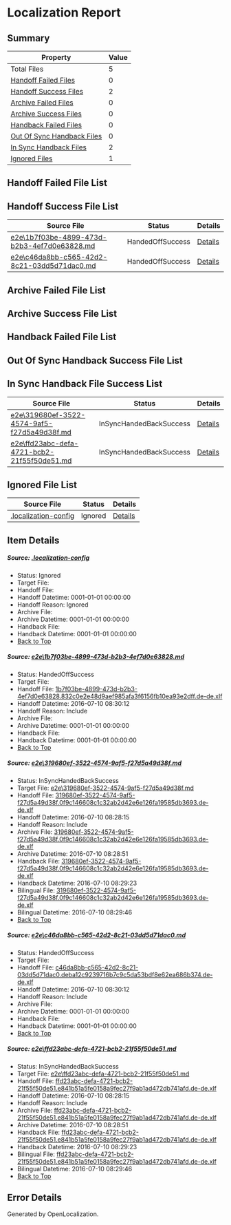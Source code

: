 # <a name='report-top'></a> Localization Report

## Summary
 Property | Value 
 -------- | ----- 
 Total Files | 5
[ Handoff Failed Files ](#handoff-failed-list)| 0
[ Handoff Success Files ](#handoff-success-list)| 2
[ Archive Failed Files ](#archive-failed-list)| 0
[ Archive Success Files ](#archive-success-list)| 0
[ Handback Failed Files ](#handback-failed-list)| 0
[ Out Of Sync Handback Files ](#outofsync-handback-success-list)| 0
[ In Sync Handback Files ](#insync-handback-success-list)| 2
[ Ignored Files ](#ignored-list)| 1

## <a name='handoff-failed-list'></a> Handoff Failed File List

## <a name='handoff-success-list'></a> Handoff Success File List
 Source File | Status | Details 
 ----------- | ------ | ------- 
 [e2e\1b7f03be-4899-473d-b2b3-4ef7d0e63828.md](https://github.com/OpenLocalizationTestOrg/oltest/blob/a347001a17dc262debbde715bf4f7ec29a1945de/e2e/1b7f03be-4899-473d-b2b3-4ef7d0e63828.md) | HandedOffSuccess | [Details](#362bd1d21fccb2bd6a522df9cdab4d73f8df7e311)
 [e2e\c46da8bb-c565-42d2-8c21-03dd5d71dac0.md](https://github.com/OpenLocalizationTestOrg/oltest/blob/a347001a17dc262debbde715bf4f7ec29a1945de/e2e/c46da8bb-c565-42d2-8c21-03dd5d71dac0.md) | HandedOffSuccess | [Details](#8d662e5f2be35dbb06711cfce4d5b64304a752c63)

## <a name='archive-failed-list'></a> Archive Failed File List

## <a name='archive-success-list'></a> Archive Success File List

## <a name='handback-failed-list'></a> Handback Failed File List

## <a name='outofsync-handback-success-list'></a> Out Of Sync Handback Success File List

## <a name='insync-handback-success-list'></a> In Sync Handback File Success List
 Source File | Status | Details 
 ----------- | ------ | ------- 
 [e2e\319680ef-3522-4574-9af5-f27d5a49d38f.md](https://github.com/OpenLocalizationTestOrg/oltest/blob/5e2b2ae3f6baa6ec0396bbafa314e3a5827e14a2/e2e/319680ef-3522-4574-9af5-f27d5a49d38f.md) | InSyncHandedBackSuccess | [Details](#90fd266d0eb546a3db2da7b4ac62206d5b95e9762)
 [e2e\ffd23abc-defa-4721-bcb2-21f55f50de51.md](https://github.com/OpenLocalizationTestOrg/oltest/blob/5e2b2ae3f6baa6ec0396bbafa314e3a5827e14a2/e2e/ffd23abc-defa-4721-bcb2-21f55f50de51.md) | InSyncHandedBackSuccess | [Details](#8e74c13b40ba18c157992138652aa07efc1618df4)

## <a name='ignored-list'></a> Ignored File List
 Source File | Status | Details 
 ----------- | ------ | ------- 
 [.localization-config](https://github.com/OpenLocalizationTestOrg/oltest/blob/a347001a17dc262debbde715bf4f7ec29a1945de/.localization-config) | Ignored | [Details](#3d4f252ac210baf56311d7e97dcc2db10974dbd20)

## Item Details
##### <a name='3d4f252ac210baf56311d7e97dcc2db10974dbd20'></a> Source: [.localization-config](https://github.com/OpenLocalizationTestOrg/oltest/blob/a347001a17dc262debbde715bf4f7ec29a1945de/.localization-config)
* Status: Ignored
* Target File: 
* Handoff File: 
* Handoff Datetime: 0001-01-01 00:00:00
* Handoff Reason: Ignored
* Archive File: 
* Archive Datetime: 0001-01-01 00:00:00
* Handback File: 
* Handback Datetime: 0001-01-01 00:00:00
* [Back to Top](#report-top)

##### <a name='362bd1d21fccb2bd6a522df9cdab4d73f8df7e311'></a> Source: [e2e\1b7f03be-4899-473d-b2b3-4ef7d0e63828.md](https://github.com/OpenLocalizationTestOrg/oltest/blob/a347001a17dc262debbde715bf4f7ec29a1945de/e2e/1b7f03be-4899-473d-b2b3-4ef7d0e63828.md)
* Status: HandedOffSuccess
* Target File: 
* Handoff File: [1b7f03be-4899-473d-b2b3-4ef7d0e63828.832c0e2e48d9aef985afa3f6156fb10ea93e2dff.de-de.xlf](https://github.com/OpenLocalizationTestOrg/olhandoff-e2e/blob/06b364aec106ffe3e6d786fd129d22b3a82e6661/ol-handoff/OpenLocalizationTestOrg/oltest-dede-fly/ci/ht/1b7f03be-4899-473d-b2b3-4ef7d0e63828.832c0e2e48d9aef985afa3f6156fb10ea93e2dff.de-de.xlf)
* Handoff Datetime: 2016-07-10 08:30:12
* Handoff Reason: Include
* Archive File: 
* Archive Datetime: 0001-01-01 00:00:00
* Handback File: 
* Handback Datetime: 0001-01-01 00:00:00
* [Back to Top](#report-top)

##### <a name='90fd266d0eb546a3db2da7b4ac62206d5b95e9762'></a> Source: [e2e\319680ef-3522-4574-9af5-f27d5a49d38f.md](https://github.com/OpenLocalizationTestOrg/oltest/blob/5e2b2ae3f6baa6ec0396bbafa314e3a5827e14a2/e2e/319680ef-3522-4574-9af5-f27d5a49d38f.md)
* Status: InSyncHandedBackSuccess
* Target File: [e2e\319680ef-3522-4574-9af5-f27d5a49d38f.md](https://github.com/OpenLocalizationTestOrg/oltest-dede-fly/blob/0f43943520003fcd3045e0d6f8bb7167473645b0/e2e/319680ef-3522-4574-9af5-f27d5a49d38f.md)
* Handoff File: [319680ef-3522-4574-9af5-f27d5a49d38f.0f9c146608c1c32ab2d42e6e126fa19585db3693.de-de.xlf](https://github.com/OpenLocalizationTestOrg/olhandoff-e2e/blob/f74814f09a1c710df3937dc85f2696cf8d2cc66d/ol-handoff/OpenLocalizationTestOrg/oltest-dede-fly/ci/ht/319680ef-3522-4574-9af5-f27d5a49d38f.0f9c146608c1c32ab2d42e6e126fa19585db3693.de-de.xlf)
* Handoff Datetime: 2016-07-10 08:28:15
* Handoff Reason: Include
* Archive File: [319680ef-3522-4574-9af5-f27d5a49d38f.0f9c146608c1c32ab2d42e6e126fa19585db3693.de-de.xlf](https://github.com/OpenLocalizationTestOrg/olhandoff-e2e/blob/8be79583ff29cc58b668d5ce5b316c58c4c0aff4/ol-archive/OpenLocalizationTestOrg/oltest-dede-fly/ci/ht/319680ef-3522-4574-9af5-f27d5a49d38f.0f9c146608c1c32ab2d42e6e126fa19585db3693.de-de.xlf)
* Archive Datetime: 2016-07-10 08:28:51
* Handback File: [319680ef-3522-4574-9af5-f27d5a49d38f.0f9c146608c1c32ab2d42e6e126fa19585db3693.de-de.xlf](https://github.com/OpenLocalizationTestOrg/olhandback-e2e/blob/fee03e7a547df31d298d22943d9a1351e92f44a7/ol-handback/OpenLocalizationTestOrg/oltest-dede-fly/ci/ht/319680ef-3522-4574-9af5-f27d5a49d38f.0f9c146608c1c32ab2d42e6e126fa19585db3693.de-de.xlf)
* Handback Datetime: 2016-07-10 08:29:23
* Bilingual File: [319680ef-3522-4574-9af5-f27d5a49d38f.0f9c146608c1c32ab2d42e6e126fa19585db3693.de-de.xlf](https://github.com/OpenLocalizationTestOrg/olhandback-e2e/blob/fee03e7a547df31d298d22943d9a1351e92f44a7/ol-handback/OpenLocalizationTestOrg/oltest-dede-fly/ci/ht/319680ef-3522-4574-9af5-f27d5a49d38f.0f9c146608c1c32ab2d42e6e126fa19585db3693.de-de.xlf)
* Bilingual Datetime: 2016-07-10 08:29:46
* [Back to Top](#report-top)

##### <a name='8d662e5f2be35dbb06711cfce4d5b64304a752c63'></a> Source: [e2e\c46da8bb-c565-42d2-8c21-03dd5d71dac0.md](https://github.com/OpenLocalizationTestOrg/oltest/blob/a347001a17dc262debbde715bf4f7ec29a1945de/e2e/c46da8bb-c565-42d2-8c21-03dd5d71dac0.md)
* Status: HandedOffSuccess
* Target File: 
* Handoff File: [c46da8bb-c565-42d2-8c21-03dd5d71dac0.deba12c9239716b7c9c5da53bdf8e62ea686b374.de-de.xlf](https://github.com/OpenLocalizationTestOrg/olhandoff-e2e/blob/06b364aec106ffe3e6d786fd129d22b3a82e6661/ol-handoff/OpenLocalizationTestOrg/oltest-dede-fly/ci/ht/c46da8bb-c565-42d2-8c21-03dd5d71dac0.deba12c9239716b7c9c5da53bdf8e62ea686b374.de-de.xlf)
* Handoff Datetime: 2016-07-10 08:30:12
* Handoff Reason: Include
* Archive File: 
* Archive Datetime: 0001-01-01 00:00:00
* Handback File: 
* Handback Datetime: 0001-01-01 00:00:00
* [Back to Top](#report-top)

##### <a name='8e74c13b40ba18c157992138652aa07efc1618df4'></a> Source: [e2e\ffd23abc-defa-4721-bcb2-21f55f50de51.md](https://github.com/OpenLocalizationTestOrg/oltest/blob/5e2b2ae3f6baa6ec0396bbafa314e3a5827e14a2/e2e/ffd23abc-defa-4721-bcb2-21f55f50de51.md)
* Status: InSyncHandedBackSuccess
* Target File: [e2e\ffd23abc-defa-4721-bcb2-21f55f50de51.md](https://github.com/OpenLocalizationTestOrg/oltest-dede-fly/blob/0f43943520003fcd3045e0d6f8bb7167473645b0/e2e/ffd23abc-defa-4721-bcb2-21f55f50de51.md)
* Handoff File: [ffd23abc-defa-4721-bcb2-21f55f50de51.e841b51a5fe0158a9fec27f9ab1ad472db741afd.de-de.xlf](https://github.com/OpenLocalizationTestOrg/olhandoff-e2e/blob/f74814f09a1c710df3937dc85f2696cf8d2cc66d/ol-handoff/OpenLocalizationTestOrg/oltest-dede-fly/ci/ht/ffd23abc-defa-4721-bcb2-21f55f50de51.e841b51a5fe0158a9fec27f9ab1ad472db741afd.de-de.xlf)
* Handoff Datetime: 2016-07-10 08:28:15
* Handoff Reason: Include
* Archive File: [ffd23abc-defa-4721-bcb2-21f55f50de51.e841b51a5fe0158a9fec27f9ab1ad472db741afd.de-de.xlf](https://github.com/OpenLocalizationTestOrg/olhandoff-e2e/blob/8be79583ff29cc58b668d5ce5b316c58c4c0aff4/ol-archive/OpenLocalizationTestOrg/oltest-dede-fly/ci/ht/ffd23abc-defa-4721-bcb2-21f55f50de51.e841b51a5fe0158a9fec27f9ab1ad472db741afd.de-de.xlf)
* Archive Datetime: 2016-07-10 08:28:51
* Handback File: [ffd23abc-defa-4721-bcb2-21f55f50de51.e841b51a5fe0158a9fec27f9ab1ad472db741afd.de-de.xlf](https://github.com/OpenLocalizationTestOrg/olhandback-e2e/blob/fee03e7a547df31d298d22943d9a1351e92f44a7/ol-handback/OpenLocalizationTestOrg/oltest-dede-fly/ci/ht/ffd23abc-defa-4721-bcb2-21f55f50de51.e841b51a5fe0158a9fec27f9ab1ad472db741afd.de-de.xlf)
* Handback Datetime: 2016-07-10 08:29:23
* Bilingual File: [ffd23abc-defa-4721-bcb2-21f55f50de51.e841b51a5fe0158a9fec27f9ab1ad472db741afd.de-de.xlf](https://github.com/OpenLocalizationTestOrg/olhandback-e2e/blob/fee03e7a547df31d298d22943d9a1351e92f44a7/ol-handback/OpenLocalizationTestOrg/oltest-dede-fly/ci/ht/ffd23abc-defa-4721-bcb2-21f55f50de51.e841b51a5fe0158a9fec27f9ab1ad472db741afd.de-de.xlf)
* Bilingual Datetime: 2016-07-10 08:29:46
* [Back to Top](#report-top)


## Error Details

Generated by OpenLocalization.
